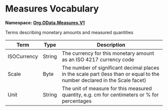 # Measures Vocabulary
**Namespace: [Org.OData.Measures.V1](Org.OData.Measures.V1.xml)**

Terms describing monetary amounts and measured quantities


Term|Type|Description
----|----|-----------
ISOCurrency|String|The currency for this monetary amount as an ISO 4217 currency code
Scale|Byte|The number of significant decimal places in the scale part (less than or equal to the number declared in the Scale facet)
Unit|String|The unit of measure for this measured quantity, e.g. cm for centimeters or % for percentages
